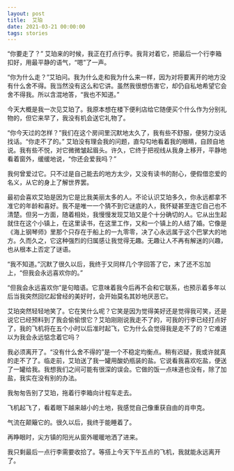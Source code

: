 ```yaml
---
layout: post
title:  艾珀
date: 2021-03-21 00:00:00
tags: stories
---
```


“你要走了？” 艾珀来的时候，我正在打点行李。我背对着它，把最后一个行李箱扣好，用最平静的语气，“嗯”了一声。

“你为什么走？”艾珀问。我为什么走和我为什么来一样，因为对将要离开的地方没有什么舍不得。我当然没有这么和它讲。虽然我很想伤害它，却仍自私地希望它会舍不得我。所以含混地答，“我也不知道。”

今天大概是我一次见艾珀了。我原本想在楼下便利店给它随便买个什么作为分别礼物的，但它来早了，我没有机会送它礼物了。

“你今天过的怎样？”我们在这个房间里沉默地太久了，我有些不舒服，便努力没话找话。“你走不了的。” 艾珀没有理会我的问题，直勾勾地看着我的眼睛，自顾自地说。我有些不悦，对它微微皱起眉头。许久，它终于把视线从我身上移开，平静地看着窗外，缓缓地说，“你还会爱我吗？”

我何曾爱过它。只不过是自己能去的地方太少，又没有读书的耐心，便假借恋爱的名义，从它的身上了解世界罢。

最初会喜欢艾珀是因为它是比我美丽太多的人。不论认识艾珀多久，你永远都拿不准它的年龄和喜好。我不是唯一一个猜不到它谜底的人，我怀疑甚至连它自己也不清楚。但另一方面，随着相处，我慢慢发现艾珀又是个十分确切的人。它从出生起就住在这个小镇上，在这里读书，在这里工作，又和一个镇上的人结了婚。它像是《海上钢琴师》里那个只存在于船上的一九零零，决了心永远属于这个巴掌大的地方。久而久之，它这种强烈的归属感让我觉得无趣。无趣让人不再有解迷的兴趣，也从根本上否定了谜语。

“我不知道。”沉默了很久以后，我终于又同样几个字回答了它，末了还不忘加上，“但我会永远喜欢你的。”

“但我会永远喜欢你”是句暗语。它意味着我今后再不会和它联系，也预示着多年以后当我突然回忆起曾经的美好时，会开始莫名其妙地厌恶它。

艾珀突然轻轻地笑了。它在笑什么呢？它笑是因为觉得美好还是觉得我可笑，还是说它已经预料到了我会偷偷恨它？艾珀刚刚说我走不了的，可我的行李已经打点好了，我的飞机将在五个小时以后准时起飞，它为什么会觉得我是走不了的？它难道以为我会永远惦念着它吗？

我必须离开了。“没有什么舍不得的”是一个不稳定均衡点。稍有迟疑，我或许就真的走不了了。临走前，艾珀送了我一罐用酸奶瓶装的盐。它说看我喜欢吃盐，便送了一罐给我。我想我们之间可能有很深的误会。它做的饭一点味道也没有，除了加盐，我实在没有别的办法。

我匆匆告别了艾珀，拖着行李箱向计程车走去。

飞机起飞了，看着眼下越来越小的土地，我感觉自己像重获自由的肖申克。

气流在颠簸它的。很久以后，我终于能睡着了。

再睁眼时，尖方镇的阳光从窗外暖暖地洒了进来。

我只剩最后一点行李需要收拾了。等搭上今天下午五点的飞机，我就能永远离开了。

